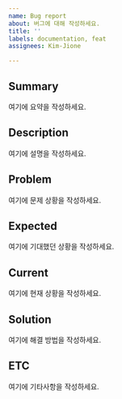 ```yaml
---
name: Bug report
about: 버그에 대해 작성하세요.
title: ''
labels: documentation, feat
assignees: Kim-Jione

---
```


## Summary
여기에 요약을 작성하세요.

## Description
여기에 설명을 작성하세요.

## Problem
여기에 문제 상황을 작성하세요.

## Expected
여기에 기대했던 상황을 작성하세요.

## Current
여기에 현재 상황을 작성하세요.

## Solution
여기에 해결 방법을 작성하세요.

## ETC
여기에 기타사항을 작성하세요.

